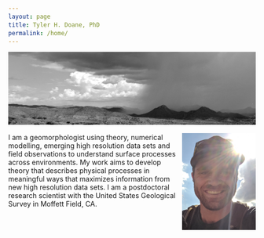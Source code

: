 ```yaml
---
layout: page
title: Tyler H. Doane, PhD
permalink: /home/
---
```

![](docs/AZView.png)
<br />

<img src = "docs/hShot.png" width="150px" align="right"> 

I am a geomorphologist using theory, numerical modelling, emerging high resolution data sets and field observations to understand surface processes across environments. My work aims to develop theory that describes physical processes in meaningful ways that maximizes information from new high resolution data sets. I am a postdoctoral research scientist with the United States Geological Survey in Moffett Field, CA.
